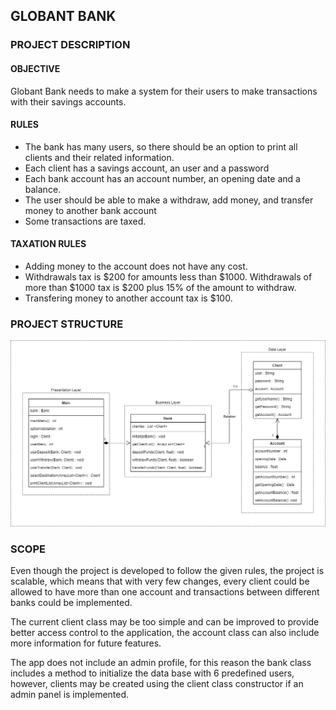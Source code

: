## GLOBANT BANK

### PROJECT DESCRIPTION

#### OBJECTIVE
Globant Bank needs to make a system for their users to make transactions with their savings
accounts.

#### RULES

<ul>
	<li>The bank has many users, so there should be an option to print all clients and their related
information.</li>
	<li>Each client has a savings account, an user and a password</li>
	<li>Each bank account has an account number, an opening date and a balance.</li>
	<li>The user should be able to make a withdraw, add money, and transfer money to another bank
account</li>
	<li>Some transactions are taxed.</li>
</ul>

#### TAXATION RULES

<ul>
	<li>Adding money to the account does not have any cost.</li>
	<li>Withdrawals tax is $200 for amounts less than $1000. Withdrawals of more than $1000
tax is $200 plus 15% of the amount to withdraw.</li>
	<li>Transfering money to another account tax is $100.</li>
</ul>


### PROJECT STRUCTURE

![UML diagram](GlobantBank.png)

### SCOPE

Even though the project is developed to follow the given rules, the project is scalable, which means that with very few changes, every client could be allowed to have more than one account and transactions between different banks could be implemented.

The current client class may be too simple and can be improved to provide better access control to the application, the account class can also include more information for future features.

The app does not include an admin profile, for this reason the bank class includes a method to initialize the data base with 6 predefined users, however, clients may be created using the client class constructor if an admin panel is implemented.